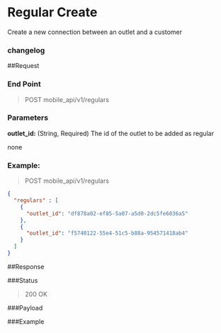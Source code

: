 # Regular Create
Create a new connection between an outlet and a customer

### changelog

##Request
### End Point
  > POST mobile_api/v1/regulars

### Parameters

**outlet_id:** (String, Required) The id of the outlet to be added as regular

none

### Example:
  > POST mobile_api/v1/regulars

```json
{
  "regulars" : [
    {
      "outlet_id": "df878a02-ef85-5a07-a5d0-2dc5fe6036a5"
    },
    {
      "outlet_id": "f5740122-55e4-51c5-b88a-954571418ab4"
    }
  ]
}
```

##Response

###Status
  > 200 OK

###Payload


###Example
```json
```

